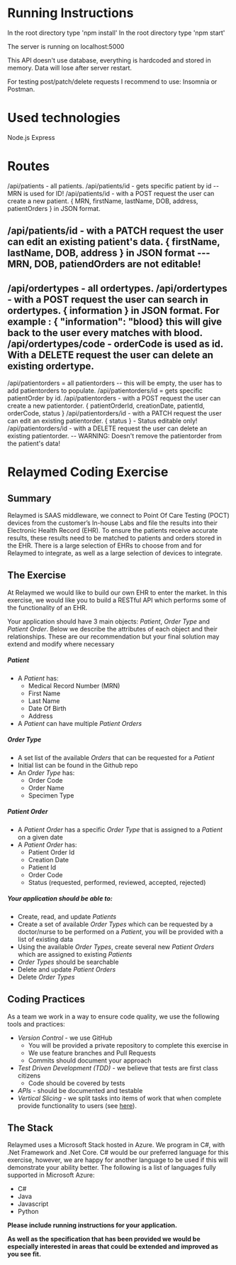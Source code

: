 # Running Instructions
In the root directory type 'npm install'
In the root directory type 'npm start'

The server is running on localhost:5000

This API doesn't use database, everything is hardcoded and stored in memory. Data will lose after server restart.

For testing post/patch/delete requests I recommend to use: Insomnia or Postman.

# Used technologies
Node.js
Express

# Routes
/api/patients - all patients.
/api/patients/id - gets specific patient by id  -- MRN is used for ID!
/api/patients/id - with a POST request the user can create a new patient.
{ MRN, firstName, lastName, DOB, address, patientOrders } in JSON format.

/api/patients/id - with a PATCH request the user can edit an existing patient's data.
{ firstName, lastName, DOB, address } in JSON format  --- MRN, DOB, patiendOrders are not editable!
---------------------------------------------------------------------------------------------------------------------------------------
/api/ordertypes - all ordertypes.
/api/ordertypes - with a POST request the user can search in ordertypes.
{ information } in JSON format. For example : { "information": "blood} this will give back to the user every matches with blood.
/api/ordertypes/code - orderCode is used as id. With a DELETE request the user can delete an existing ordertype.
---------------------------------------------------------------------------------------------------------------------------------------
/api/patientorders = all patientorders -- this will be empty, the user has to add patientorders to populate.
/api/patientorders/id = gets specific patientOrder by id.
/api/patientorders - with a POST request the user can create a new patientorder.
{ patientOrderId, creationDate, patientId, orderCode, status }
/api/patientorders/id - with a PATCH request the user can edit an existing patientorder.
{ status } - Status editable only!
/api/patientorders/id - with a DELETE request the user can delete an existing patientorder. -- WARNING: Doesn't remove the patientorder from the patient's data!


# Relaymed Coding Exercise
## Summary  
Relaymed is SAAS middleware, we connect to Point Of Care Testing (POCT) devices from the customer’s In-house Labs and file the results into their Electronic Health Record (EHR). To ensure the patients receive accurate results, these results need to be matched to patients and orders stored in the EHR. There is a large selection of EHRs to choose from and for Relaymed to integrate, as well as a large selection of devices to integrate.  

## The Exercise
At Relaymed we would like to build our own EHR to enter the market. In this exercise, we would like you to build a RESTful API which performs some of the functionality of an EHR.  

Your application should have 3 main objects: *Patient*, *Order Type* and *Patient Order*.
Below we describe the attributes of each object and their relationships. These are our recommendation but your final solution may extend and modify where necessary  

##### Patient
* A *Patient* has:  
  * Medical Record Number (MRN)  
  * First Name  
  * Last Name  
  * Date Of Birth  
  * Address  
* A *Patient* can have multiple *Patient Orders*  

##### Order Type
* A set list of the available *Orders* that can be requested for a *Patient*  
* Initial list can be found in the Github repo  
* An *Order Type* has:  
  * Order Code  
  * Order Name  
  * Specimen Type  

##### Patient Order
* A *Patient Order* has a specific *Order Type* that is assigned to a *Patient* on a given date
* A *Patient Order* has:
  * Patient Order Id
  * Creation Date
  * Patient Id
  * Order Code
  * Status (requested, performed, reviewed, accepted, rejected)

##### Your application should be able to:
* Create, read, and update *Patients*
* Create a set of available *Order Types* which can be requested by a doctor/nurse to be performed on a *Patient*, you will be provided with a list of existing data
* Using the available *Order Types*, create several new *Patient Orders* which are assigned to existing *Patients*
* *Order Types* should be searchable
* Delete and update *Patient Orders*
* Delete *Order Types*

## Coding Practices
As a team we work in a way to ensure code quality, we use the following tools and practices:  
* *Version Control* - we use GitHub  
  * You will be provided a private repository to complete this exercise in
  * We use feature branches and Pull Requests
  * Commits should document your approach
* *Test Driven Development (TDD)* - we believe that tests are first class citizens
  * Code should be covered by tests
* *APIs* - should be documented and testable
* *Vertical Slicing* -  we split tasks into items of work that when complete provide functionality to users (see [here](https://blog.crisp.se/2016/01/25/henrikkniberg/making-sense-of-mvp)).

## The Stack
Relaymed uses a Microsoft Stack hosted in Azure. We program in C#, with .Net Framework and .Net Core. C# would be our preferred language for this exercise, however, we are happy for another language to be used if this will demonstrate your ability better. The following is a list of languages fully supported in Microsoft Azure:
* C#
* Java
* Javascript
* Python

**Please include running instructions for your application.**

**As well as the specification that has been provided we would be especially interested in areas that could be extended and improved as you see fit.**


